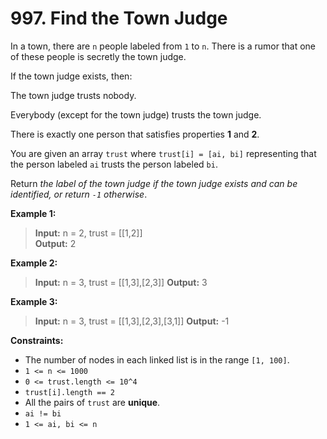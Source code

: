 # 997. Find the Town Judge 

In a town, there are `n` people labeled from `1` to `n`. 
There is a rumor that one of these people is secretly the town judge.

If the town judge exists, then:

The town judge trusts nobody.

Everybody (except for the town judge) trusts the town judge.


There is exactly one person that satisfies properties **1** and **2**.

You are given an array `trust` where `trust[i] = [ai, bi]` representing that the person labeled `ai` trusts the person labeled `bi`.

Return *the label of the town judge if the town judge exists and can be identified, or return `-1` otherwise*.

**Example 1:**  
> **Input:** n = 2, trust = [[1,2]]  
> **Output:** 2

**Example 2:**
> **Input:** n = 3, trust = [[1,3],[2,3]] 
> **Output:** 3

**Example 3:**
> **Input:** n = 3, trust = [[1,3],[2,3],[3,1]] 
> **Output:** -1

**Constraints:**
* The number of nodes in each linked list is in the range `[1, 100]`.
* `1 <= n <= 1000`
* `0 <= trust.length <= 10^4`
* `trust[i].length == 2`
* All the pairs of `trust` are **unique**.
* `ai != bi`
* `1 <= ai, bi <= n`
